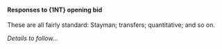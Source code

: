 #### <a name="Responses_to_1NT_opening_bid"> Responses to {1NT} opening bid

These are all fairly standard: Stayman; transfers; quantitative; and so on.

_Details to follow..._
